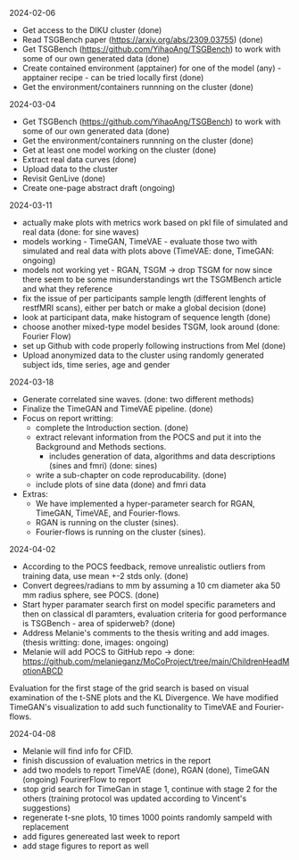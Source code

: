2024-02-06
- Get access to the DIKU cluster (done)
- Read TSGBench paper (https://arxiv.org/abs/2309.03755) (done)
- Get TSGBench (https://github.com/YihaoAng/TSGBench) to work with some of our own generated data (done)
- Create contained environment (apptainer) for one of the model (any) - apptainer recipe - can be tried locally first (done)
- Get the environment/containers runnning on the cluster (done)

2024-03-04
- Get TSGBench (https://github.com/YihaoAng/TSGBench) to work with some of our own generated data (done)
- Get the environment/containers runnning on the cluster (done)
- Get at least one model working on the cluster (done)
- Extract real data curves (done)
- Upload data to the cluster 
- Revisit GenLive (done)
- Create one-page abstract draft (ongoing)

2024-03-11
- actually make plots with metrics work based on pkl file of simulated and real data (done: for sine waves)
- models working - TimeGAN, TimeVAE - evaluate those two with simulated and real data with plots above (TimeVAE: done, TimeGAN: ongoing)
- models not working yet - RGAN, TSGM -> drop TSGM for now since there seem to be some misunderstandings wrt the TSGMBench article and what they reference
- fix the issue of per participants sample length (different lenghts of restfMRI scans), either per batch or make a global decision (done)
- look at participant data, make histogram of sequence length (done)
- choose another mixed-type model besides TSGM, look around (done: Fourier Flow)
- set up Github with code properly following instructions from Mel (done)
- Upload anonymized data to the cluster using randomly generated subject ids, time series, age and gender 

2024-03-18
- Generate correlated sine waves. (done: two different methods)
- Finalize the TimeGAN and TimeVAE pipeline. (done)
- Focus on report writting:
    - complete the Introduction section. (done)
    - extract relevant information from the POCS and put it into the Background and Methods sections.
        - includes generation of data, algorithms and data descriptions (sines and fmri) (done: sines)
    - write a sub-chapter on code reproducability. (done)
    - include plots of sine data (done) and fmri data
- Extras:
    - We have implemented a hyper-parameter search for RGAN, TimeGAN, TimeVAE, and Fourier-flows.
    - RGAN is running on the cluster (sines).
    - Fourier-flows is running on the cluster (sines).
 
2024-04-02
- According to the POCS feedback, remove unrealistic outliers from training data, use mean +-2 stds only. (done)
- Convert degrees/radians to mm by assuming a 10 cm diameter aka 50 mm radius sphere, see POCS. (done)
- Start hyper paramater search first on model specific parameters and then on classical dl paramters, evaluation criteria for good performance is TSGBench - area of spiderweb? (done)
- Address Melanie's comments to the thesis writing and add images. (thesis writting: done, images: ongoing)
- Melanie will add POCS to GitHub repo -> done: https://github.com/melanieganz/MoCoProject/tree/main/ChildrenHeadMotionABCD

Evaluation for the first stage of the grid search is based on visual examination of the t-SNE plots and the KL Divergence. We have modified TimeGAN's visualization to add such functionality to TimeVAE and Fourier-flows.

2024-04-08
- Melanie will find info for CFID.
- finish discussion of evaluation metrics in the report
- add two models to report TimeVAE (done), RGAN (done), TimeGAN (ongoing) FourirerFlow to report
- stop grid search for TimeGan in stage 1, continue with stage 2 for the others (training protocol was updated according to Vincent's suggestions)
- regenerate t-sne plots, 10 times 1000 points randomly sampeld with replacement
- add figures genereated last week to report
- add stage figures to report as well


